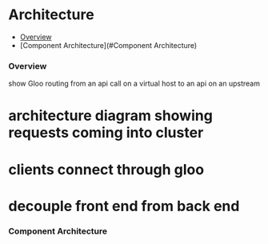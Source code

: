 # Architecture

- [Overview](#Overview)
- [Component Architecture](#Component Architecture)


<a name="Overview"></a>

### Overview

show Gloo routing from an api call on a virtual host to an api on an upstream


# architecture diagram showing requests coming into cluster
# clients connect through gloo
# decouple front end from back end



<a name="Component Architecture"></a>

### Component Architecture